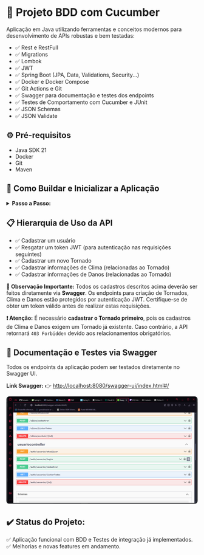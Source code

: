 <h1>🧪 Projeto BDD com Cucumber</h1>

<p>Aplicação em Java utilizando ferramentas e conceitos modernos para desenvolvimento de APIs robustas e bem testadas:</p>

<ul>
  <li>✅ Rest e RestFull</li>
  <li>✅ Migrations</li>
  <li>✅ Lombok</li>
  <li>✅ JWT</li>
  <li>✅ Spring Boot (JPA, Data, Validations, Security...)</li>
  <li>✅ Docker e Docker Compose</li>
  <li>✅ Git Actions e Git</li>
  <li>✅ Swagger para documentação e testes dos endpoints</li>
  <li>✅ Testes de Comportamento com Cucumber e JUnit</li>
  <li>✅ JSON Schemas</li>
  <li>✅ JSON Validate</li>
</ul>

<h2>⚙️ Pré-requisitos</h2>
<ul>
  <li>Java SDK 21</li>
  <li>Docker</li>
  <li>Git</li>
  <li>Maven</li>
</ul>

<h2>🚀 Como Buildar e Inicializar a Aplicação</h2>

<details>
  <summary><strong>Passo a Passo:</strong></summary>
  <ol>
    <li><strong>Clone o repositório:</strong></li>
    <pre><code>git clone https://github.com/seu-usuario/seu-repositorio.git</code></pre>

    <li><strong>Execute o build e suba os containers com Docker Compose:</strong></li>
    <pre><code>docker compose up --build</code></pre>

    <li><strong>Acesse o Swagger para interagir com os endpoints:</strong></li>
    <p>
      👉 <a href="http://localhost:8080/swagger-ui/index.html#/" target="_blank">http://localhost:8080/swagger-ui/index.html#/</a>
    </p>
  </ol>
</details>

<h2>📋 Hierarquia de Uso da API</h2>
<ul>
  <li>✅ Cadastrar um usuário</li>
  <li>✅ Resgatar um token JWT (para autenticação nas requisições seguintes)</li>
  <li>✅ Cadastrar um novo Tornado</li>
  <li>✅ Cadastrar informações de Clima (relacionadas ao Tornado)</li>
  <li>✅ Cadastrar informações de Danos (relacionadas ao Tornado)</li>
</ul>

<p><strong>🔔 Observação Importante:</strong>  
Todos os cadastros descritos acima deverão ser feitos diretamente via <strong>Swagger</strong>.  
Os endpoints para criação de Tornados, Clima e Danos estão protegidos por autenticação JWT.  
Certifique-se de obter um token válido antes de realizar estas requisições.</p>

<p><strong>❗ Atenção:</strong>  
É necessário <strong>cadastrar o Tornado primeiro</strong>, pois os cadastros de Clima e Danos exigem um Tornado já existente.  
Caso contrário, a API retornará <code>403 Forbidden</code> devido aos relacionamentos obrigatórios.</p>

<h2>📄 Documentação e Testes via Swagger</h2>
<p>Todos os endpoints da aplicação podem ser testados diretamente no Swagger UI.</p>

<p><strong>Link Swagger:</strong>  
👉 <a href="http://localhost:8080/swagger-ui/index.html#/" target="_blank">http://localhost:8080/swagger-ui/index.html#/</a></p>

<p><img src="/.templates/images/swagger.png/" alt="Swagger UI" style="max-width: 100%; border-radius: 8px;"></p>

<h2>✔️ Status do Projeto:</h2>
<p>✅ Aplicação funcional com BDD e Testes de integração já implementados.<br>
✅ Melhorias e novas features em andamento.</p>
